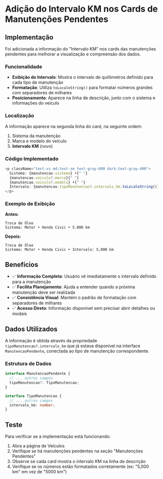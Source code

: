 # Adição do Intervalo KM nos Cards de Manutenções Pendentes

## Implementação

Foi adicionada a informação do "Intervalo KM" nos cards das manutenções pendentes para melhorar a visualização e compreensão dos dados.

### Funcionalidade

- **Exibição do Intervalo**: Mostra o intervalo de quilômetros definido para cada tipo de manutenção
- **Formatação**: Utiliza `toLocaleString()` para formatar números grandes com separadores de milhares
- **Posicionamento**: Aparece na linha de descrição, junto com o sistema e informações do veículo

### Localização

A informação aparece na segunda linha do card, na seguinte ordem:
1. Sistema da manutenção
2. Marca e modelo do veículo
3. **Intervalo KM** (novo)

### Código Implementado

```typescript
<p className="text-xs md:text-sm text-gray-600 dark:text-gray-400">
  Sistema: {manutencao.sistema} •{" "}
  {manutencao.veiculo?.marca}{" "}
  {manutencao.veiculo?.modelo} •{" "}
  Intervalo: {manutencao.tipoManutencao?.intervalo_km.toLocaleString()} km
</p>
```

### Exemplo de Exibição

**Antes:**
```
Troca de Óleo
Sistema: Motor • Honda Civic • 5.000 km
```

**Depois:**
```
Troca de Óleo
Sistema: Motor • Honda Civic • Intervalo: 5,000 km
```

## Benefícios

- ✅ **Informação Completa**: Usuário vê imediatamente o intervalo definido para a manutenção
- ✅ **Facilita Planejamento**: Ajuda a entender quando a próxima manutenção deve ser realizada
- ✅ **Consistência Visual**: Mantém o padrão de formatação com separadores de milhares
- ✅ **Acesso Direto**: Informação disponível sem precisar abrir detalhes ou modais

## Dados Utilizados

A informação é obtida através da propriedade `tipoManutencao?.intervalo_km` que já estava disponível na interface `ManutencaoPendente`, conectada ao tipo de manutenção correspondente.

### Estrutura de Dados

```typescript
interface ManutencaoPendente {
  // ... outros campos
  tipoManutencao?: TipoManutencao;
}

interface TipoManutencao {
  // ... outros campos
  intervalo_km: number;
}
```

## Teste

Para verificar se a implementação está funcionando:

1. Abra a página de Veículos
2. Verifique se há manutenções pendentes na seção "Manutenções Pendentes"
3. Observe se cada card mostra o intervalo KM na linha de descrição
4. Verifique se os números estão formatados corretamente (ex: "5,000 km" em vez de "5000 km") 